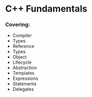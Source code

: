 # C++ Fundamentals

### Covering:

- Compiler
- Types
- Reference 
- Types
- Object 
- Lifecycle
- Abstraction
- Templates
- Expressions
- Statements
- Delegates
